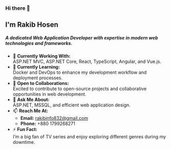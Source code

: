 

### Hi there 👋  

## I'm Rakib Hosen  

<h5 align="">A dedicated Web Application Developer with expertise in modern web technologies and frameworks.</h5>  

- 🔭 **Currently Working With:**  
  ASP.NET MVC, ASP.NET Core, React, TypeScript, Angular, and Vue.js.  
- 🌱 **Currently Learning:**  
  Docker and DevOps to enhance my development workflow and deployment processes.  
- 👯 **Open to Collaborations:**  
  Excited to contribute to open-source projects and collaborative opportunities in web development.  
- 💬 **Ask Me About:**  
  ASP.NET, MSSQL, and efficient web application design.  
- 📫 **Reach Me At:**  
  - **Email:** rakibinfo832@gmail.com  
  - **Phone:** +880 1799268271  
- ⚡ **Fun Fact:**  
  I’m a big fan of TV series and enjoy exploring different genres during my downtime.  

